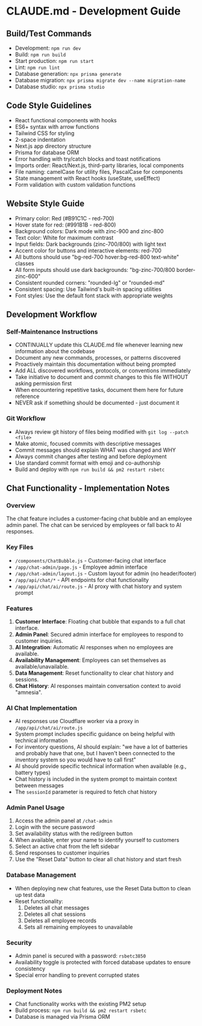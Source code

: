 # CLAUDE.md - Development Guide

## Build/Test Commands
- Development: `npm run dev`
- Build: `npm run build`
- Start production: `npm run start`
- Lint: `npm run lint`
- Database generation: `npx prisma generate`
- Database migration: `npx prisma migrate dev --name migration-name`
- Database studio: `npx prisma studio`

## Code Style Guidelines
- React functional components with hooks
- ES6+ syntax with arrow functions
- Tailwind CSS for styling
- 2-space indentation
- Next.js app directory structure
- Prisma for database ORM
- Error handling with try/catch blocks and toast notifications
- Imports order: React/Next.js, third-party libraries, local components
- File naming: camelCase for utility files, PascalCase for components
- State management with React hooks (useState, useEffect)
- Form validation with custom validation functions

## Website Style Guide
- Primary color: Red (#B91C1C - red-700)
- Hover state for red: (#991B1B - red-800)
- Background colors: Dark mode with zinc-900 and zinc-800
- Text color: White for maximum contrast
- Input fields: Dark backgrounds (zinc-700/800) with light text
- Accent color for buttons and interactive elements: red-700
- All buttons should use "bg-red-700 hover:bg-red-800 text-white" classes
- All form inputs should use dark backgrounds: "bg-zinc-700/800 border-zinc-600"
- Consistent rounded corners: "rounded-lg" or "rounded-md"
- Consistent spacing: Use Tailwind's built-in spacing utilities
- Font styles: Use the default font stack with appropriate weights

## Development Workflow

### Self-Maintenance Instructions
- CONTINUALLY update this CLAUDE.md file whenever learning new information about the codebase
- Document any new commands, processes, or patterns discovered
- Proactively maintain this documentation without being prompted
- Add ALL discovered workflows, protocols, or conventions immediately
- Take initiative to document and commit changes to this file WITHOUT asking permission first
- When encountering repetitive tasks, document them here for future reference
- NEVER ask if something should be documented - just document it

### Git Workflow
- Always review git history of files being modified with `git log --patch <file>`
- Make atomic, focused commits with descriptive messages
- Commit messages should explain WHAT was changed and WHY
- Always commit changes after testing and before deployment
- Use standard commit format with emoji and co-authorship
- Build and deploy with `npm run build && pm2 restart rsbetc`

## Chat Functionality - Implementation Notes

### Overview
The chat feature includes a customer-facing chat bubble and an employee admin panel. The chat can be serviced by employees or fall back to AI responses.

### Key Files
- `/components/ChatBubble.js` - Customer-facing chat interface
- `/app/chat-admin/page.js` - Employee admin interface
- `/app/chat-admin/layout.js` - Custom layout for admin (no header/footer)
- `/app/api/chat/*` - API endpoints for chat functionality
- `/app/api/chat/ai/route.js` - AI proxy with chat history and system prompt

### Features
1. **Customer Interface**: Floating chat bubble that expands to a full chat interface.
2. **Admin Panel**: Secured admin interface for employees to respond to customer inquiries.
3. **AI Integration**: Automatic AI responses when no employees are available.
4. **Availability Management**: Employees can set themselves as available/unavailable.
5. **Data Management**: Reset functionality to clear chat history and sessions.
6. **Chat History**: AI responses maintain conversation context to avoid "amnesia".

### AI Chat Implementation
- AI responses use Cloudflare worker via a proxy in `/app/api/chat/ai/route.js`
- System prompt includes specific guidance on being helpful with technical information
- For inventory questions, AI should explain: "we have a lot of batteries and probably have that one, but I haven't been connected to the inventory system so you would have to call first"
- AI should provide specific technical information when available (e.g., battery types)
- Chat history is included in the system prompt to maintain context between messages
- The `sessionId` parameter is required to fetch chat history

### Admin Panel Usage
1. Access the admin panel at `/chat-admin`
2. Login with the secure password
3. Set availability status with the red/green button
4. When available, enter your name to identify yourself to customers
5. Select an active chat from the left sidebar
6. Send responses to customer inquiries
7. Use the "Reset Data" button to clear all chat history and start fresh

### Database Management
- When deploying new chat features, use the Reset Data button to clean up test data
- Reset functionality:
  1. Deletes all chat messages
  2. Deletes all chat sessions
  3. Deletes all employee records
  4. Sets all remaining employees to unavailable

### Security 
- Admin panel is secured with a password: `rsbetc3850`
- Availability toggle is protected with forced database updates to ensure consistency
- Special error handling to prevent corrupted states

### Deployment Notes
- Chat functionality works with the existing PM2 setup
- Build process: `npm run build && pm2 restart rsbetc`
- Database is managed via Prisma ORM